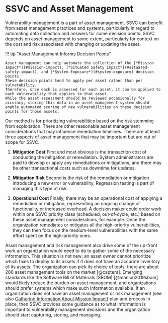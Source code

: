 # SSVC and Asset Management

Vulnerability management is a part of asset management.
SSVC can benefit from asset management practices and systems, particularly in regard to automating data collection and answers for some decision points.
SSVC depends on asset management to some extent, particularly for context on the cost and risk associated with changing or updating the asset.

!!! tip "Asset Management Informs Decision Points"

    Asset management can help automate the collection of the [*Mission Impact*](#mission-impact), [*Situated Safety Impact*](#situated-safety-impact), and [*System Exposure*](#system-exposure) decision points.
    These decision points tend to apply per asset rather than per vulnerability.
    Therefore, once each is assessed for each asset, it can be applied to each vulnerability that applies to that asset.
    While the asset assessment should be reviewed occasionally for accuracy, storing this data in an asset management system should enable automated scoring of new vulnerabilities on these decision points for those assets.

Our method is for prioritizing vulnerabilities based on the risk stemming from exploitation.
There are other reasonable asset management considerations that may influence remediation timelines.
There are at least three aspects of asset management that may be important but are out of scope for SSVC.

1. **Mitigation Cost** First and most obvious is the transaction cost of conducting the mitigation or remediation.
System administrators are paid to develop or apply any remediations or mitigations, and there may be other transactional costs such as downtime for updates.

2. **Mitigation Risk** Second is the risk of the remediation or mitigation introducing a new error or vulnerability.
Regression testing is part of managing this type of risk.

3. **Operational Cost** Finally, there may be an operational cost of applying a remediation or mitigation, representing an ongoing change of functionality or increased overhead.
A decision maker could order work within one SSVC priority class (scheduled, out-of-cycle, etc.) based on these asset management considerations, for example.
Once the organization remediates or mitigates all the high-priority vulnerabilities, they can then focus on the medium-level vulnerabilities with the same effort spent on the high-priority ones.

Asset management and risk management also drive some of the up-front work an organization would need to do to gather some of the necessary information.
This situation is not new; an asset owner cannot prioritize which fixes to deploy to its assets if it does not have an accurate inventory of its assets.
The organization can pick its choice of tools; there are about 200 asset management tools on the market [@captera].
Emerging standards like the Software Bill of Materials (SBOM) [@manion2019sbom] would likely reduce the burden on asset management, and organizations should prefer systems which make such information available.
If an organization does not have an asset management or risk management (see also [Gathering Information About Mission Impact](#gathering-information-about-mission-impact)) plan and process in place, then SSVC provides some guidance as to what information is important to vulnerability management decisions and the organization should start capturing, storing, and managing.


